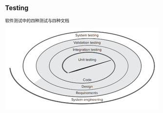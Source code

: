 ## Testing

软件测试中的四种测试与四种文档

![image-20220110193146204](media/04-Construction/image-20220110193146204.png)
